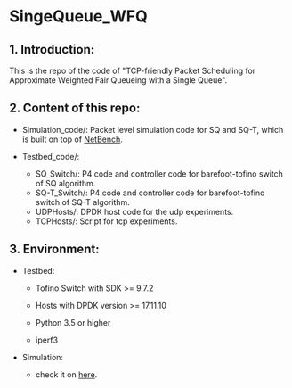 # SingeQueue_WFQ

## 1. Introduction:

This is the repo of the code of "TCP-friendly Packet Scheduling for Approximate Weighted Fair Queueing with a Single Queue".

## 2. Content of this repo:

- Simulation_code/:  Packet level simulation code for SQ and SQ-T, which is built on top of [NetBench](https://github.com/ndal-eth/netbench).

- Testbed_code/:
  - SQ_Switch/:  P4 code and controller code for barefoot-tofino switch of SQ algorithm.
  - SQ-T_Switch/:   P4 code and controller code for barefoot-tofino switch of SQ-T algorithm.
  - UDPHosts/:  DPDK host code for the udp experiments.
  - TCPHosts/:   Script for tcp experiments.

## 3. Environment:
- Testbed:

  - Tofino Switch with SDK >= 9.7.2	

  - Hosts with DPDK version >= 17.11.10

  - Python 3.5 or higher

  - iperf3
- Simulation:
  - check it on [here](https://github.com/ndal-eth/netbench).
